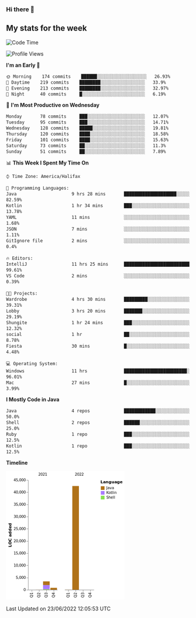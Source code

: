 ### Hi there 👋

## My stats for the week
<!--START_SECTION:waka-->
![Code Time](http://img.shields.io/badge/Code%20Time-291%20hrs%2054%20mins-blue)

![Profile Views](http://img.shields.io/badge/Profile%20Views-0-blue)

**I'm an Early 🐤** 

```text
🌞 Morning    174 commits    ██████░░░░░░░░░░░░░░░░░░░   26.93% 
🌆 Daytime    219 commits    ████████░░░░░░░░░░░░░░░░░   33.9% 
🌃 Evening    213 commits    ████████░░░░░░░░░░░░░░░░░   32.97% 
🌙 Night      40 commits     █░░░░░░░░░░░░░░░░░░░░░░░░   6.19%

```
📅 **I'm Most Productive on Wednesday** 

```text
Monday       78 commits     ███░░░░░░░░░░░░░░░░░░░░░░   12.07% 
Tuesday      95 commits     ███░░░░░░░░░░░░░░░░░░░░░░   14.71% 
Wednesday    128 commits    █████░░░░░░░░░░░░░░░░░░░░   19.81% 
Thursday     120 commits    ████░░░░░░░░░░░░░░░░░░░░░   18.58% 
Friday       101 commits    ████░░░░░░░░░░░░░░░░░░░░░   15.63% 
Saturday     73 commits     ██░░░░░░░░░░░░░░░░░░░░░░░   11.3% 
Sunday       51 commits     ██░░░░░░░░░░░░░░░░░░░░░░░   7.89%

```


📊 **This Week I Spent My Time On** 

```text
⌚︎ Time Zone: America/Halifax

💬 Programming Languages: 
Java                     9 hrs 28 mins       ████████████████████░░░░░   82.59% 
Kotlin                   1 hr 34 mins        ███░░░░░░░░░░░░░░░░░░░░░░   13.78% 
YAML                     11 mins             ░░░░░░░░░░░░░░░░░░░░░░░░░   1.68% 
JSON                     7 mins              ░░░░░░░░░░░░░░░░░░░░░░░░░   1.11% 
GitIgnore file           2 mins              ░░░░░░░░░░░░░░░░░░░░░░░░░   0.4%

🔥 Editors: 
IntelliJ                 11 hrs 25 mins      █████████████████████████   99.61% 
VS Code                  2 mins              ░░░░░░░░░░░░░░░░░░░░░░░░░   0.39%

🐱‍💻 Projects: 
Wardrobe                 4 hrs 30 mins       █████████░░░░░░░░░░░░░░░░   39.31% 
Lobby                    3 hrs 20 mins       ███████░░░░░░░░░░░░░░░░░░   29.19% 
Shungite                 1 hr 24 mins        ███░░░░░░░░░░░░░░░░░░░░░░   12.32% 
social                   1 hr                ██░░░░░░░░░░░░░░░░░░░░░░░   8.78% 
Fiesta                   30 mins             █░░░░░░░░░░░░░░░░░░░░░░░░   4.48%

💻 Operating System: 
Windows                  11 hrs              ████████████████████████░   96.01% 
Mac                      27 mins             █░░░░░░░░░░░░░░░░░░░░░░░░   3.99%

```

**I Mostly Code in Java** 

```text
Java                     4 repos             ████████████░░░░░░░░░░░░░   50.0% 
Shell                    2 repos             ██████░░░░░░░░░░░░░░░░░░░   25.0% 
Ruby                     1 repo              ███░░░░░░░░░░░░░░░░░░░░░░   12.5% 
Kotlin                   1 repo              ███░░░░░░░░░░░░░░░░░░░░░░   12.5%

```


**Timeline**

![Chart not found](https://raw.githubusercontent.com/lyndseyy/lyndseyy/main/charts/bar_graph.png) 


 Last Updated on 23/06/2022 12:05:53 UTC
<!--END_SECTION:waka-->